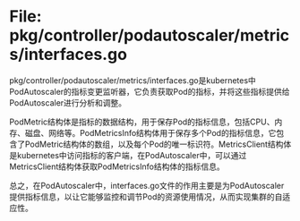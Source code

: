 # File: pkg/controller/podautoscaler/metrics/interfaces.go

pkg/controller/podautoscaler/metrics/interfaces.go是kubernetes中PodAutoscaler的指标变更监听器，它负责获取Pod的指标，并将这些指标提供给PodAutoscaler进行分析和调整。

PodMetric结构体是指标的数据结构，用于保存Pod的指标信息，包括CPU、内存、磁盘、网络等。PodMetricsInfo结构体用于保存多个Pod的指标信息，它包含了PodMetric结构体的数组，以及每个Pod的唯一标识符。MetricsClient结构体是kubernetes中访问指标的客户端，在PodAutoscaler中，可以通过MetricsClient结构体获取PodMetricsInfo结构体的指标信息。

总之，在PodAutoscaler中，interfaces.go文件的作用主要是为PodAutoscaler提供指标信息，以让它能够监控和调节Pod的资源使用情况，从而实现集群的自适应性。

